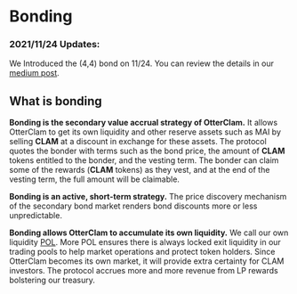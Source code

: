 # Bonding

### 2021/11/24 Updates:

We Introduced the (4,4) bond on 11/24. You can review the details in our [medium post](https://otterclam.medium.com/level-up-otters-4-4-is-here-72e11cf56270).

## What is bonding

**Bonding is the secondary value accrual strategy of OtterClam.** It allows OtterClam to get its own liquidity and other reserve assets such as MAI by selling **CLAM** at a discount in exchange for these assets. The protocol quotes the bonder with terms such as the bond price, the amount of **CLAM** tokens entitled to the bonder, and the vesting term. The bonder can claim some of the rewards (**CLAM** tokens) as they vest, and at the end of the vesting term, the full amount will be claimable.

**Bonding is an active, short-term strategy.** The price discovery mechanism of the secondary bond market renders bond discounts more or less unpredictable.

**Bonding allows OtterClam to accumulate its own liquidity.** We call our own liquidity [POL](../../references/glossary.md#pol). More POL ensures there is always locked exit liquidity in our trading pools to help market operations and protect token holders. Since OtterClam becomes its own market, it will provide extra certainty for CLAM investors. The protocol accrues more and more revenue from LP rewards bolstering our treasury.
